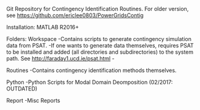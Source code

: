 Git Repository for Contingency Identification Routines. For older version, see https://github.com/ericlee0803/PowerGridsContig

Installation: 
MATLAB R2016+ 

Folders:
Workspace
	-Contains scripts to generate contingency simulation data from PSAT. 
	-If one wants to generate data themselves, requires PSAT to be installed and added (all directories and subdirectories) to the system path. See http://faraday1.ucd.ie/psat.html
	-
 
Routines 
	-Contains contingency identification methods themselves. 

Python
	-Python Scripts for Modal Domain Deomposition (02/2017: OUTDATED)

Report
	-Misc Reports



